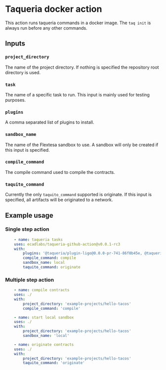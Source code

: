 # Taqueria docker action

This action runs taqueria commands in a docker image. The `taq init` is always run before any other commands.

## Inputs

### `project_directory`

The name of the project directory. If nothing is specified the repository root directory is used.

### `task`

The name of a specific task to run. This input is mainly used for testing purposes.

### `plugins`

A comma separated list of plugins to install.

### `sandbox_name`

The name of the Flextesa sandbox to use. A sandbox will only be created if this input is specified.

### `compile_command`

The compile command used to compile the contracts.

### `taquito_command`

Currently the only `taquito_command` supported is originate. If this input is specified, all artifacts will be originated to a network.

## Example usage

### Single step action
```yaml
    - name: taqueria tasks
    uses: ecadlabs/taqueria-github-action@v0.0.1-rc3
    with:
        plugins: '@taqueria/plugin-ligo@0.0.0-pr-741-86f0b45e, @taqueria/plugin-flextesa@0.0.0-pr-741-86f0b45e, @taqueria/plugin-taquito@0.0.0-pr-741-86f0b45e'
        compile_command: compile 
        sandbox_name: local
        taquito_command: originate
```

### Multiple step action
```yaml
    - name: compile contracts
    uses: ./
    with:
        project_directory: 'example-projects/hello-tacos'
        compile_command: 'compile'

    - name: start local sandbox
    uses: ./
    with:
        project_directory: 'example-projects/hello-tacos'
        sandbox_name: 'local'

    - name: originate contracts
    uses: ./
    with:
        project_directory: 'example-projects/hello-tacos'
        taquito_command: 'originate'
```